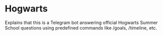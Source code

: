 # Hogwarts
Explains that this is a Telegram bot answering official Hogwarts Summer School questions using predefined commands like /goals, /timeline, etc.
